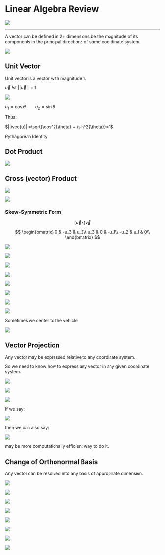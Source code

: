 # Linear Algebra Review

![](!imgdir/screenshot_BPI5XphO5bdKZY0Z.png)

***

A vector can be defined in 2+ dimensions be the magnitude of its components in the principal directions of some coordinate system.

![](!imgdir/screenshot_Qdb8hhjUnguFZW7T.png)

## Unit Vector

Unit vector is a vector with magnitude 1.

$\vec{u}$ !st $||\vec{u}||=1$

![](!imgdir/screenshot_toTCFo8rND0KeQIZ.png)

$u_1 = \cos{\theta} \qquad u_2 = \sin{\theta}$

Thus:

$||\vec{u}||=\sqrt{\cos^2{\theta} + \sin^2{\theta}}=1$

Pythagorean Identity

## Dot Product

![](!imgdir/screenshot_jkF2D8yoEjXDmBv6.png)

## Cross (vector) Product

![](!imgdir/screenshot_I4PxksP5XSZ6TovT.png)

![](!imgdir/screenshot_i2KxWYhMDvg5BGqQ.png)

### Skew-Symmetric Form

$$
\left[ \vec{u} \times \right] \vec{v}
$$

$$
\begin{bmatrix}
0 & -u_3 & u_2\\
u_3 & 0 & -u_1\\
-u_2 & u_1 & 0\\
\end{bmatrix}
$$

![](!imgdir/screenshot_Qc4iH6iajo9xxjES.png)

![](!imgdir/screenshot_xogGdUHJzm3Nwode.png)

![](!imgdir/screenshot_OlV2H2EIDAaDUWYK.png)

![](!imgdir/screenshot_zxNFx3OqnmdqE8v8.png)

![](!imgdir/screenshot_DHdAiPUNhmHbEZXt.png)

![](!imgdir/screenshot_wwTLNAYA3ra49Mco.png)

![](!imgdir/screenshot_5wCcFvY5Jw1H68nx.png)

![](!imgdir/screenshot_aMlIVnsQGKn8mD8s.png)

Sometimes we center to the vehicle

![](!imgdir/screenshot_b7KnmcmA3xe0m5Nl.png)

## Vector Projection

Any vector may be expressed relative to any coordinate system.

So we need to know how to express any vector in any given coordinate system.

![](!imgdir/screenshot_bnTqU300ttUSUtgk.png)

![](!imgdir/screenshot_biaCXs2A6WtdOXge.png)

![](!imgdir/screenshot_HO9UrjfIxFBNpbiZ.png)


If we say:

![](!imgdir/screenshot_mq4uym50ksvPffg0.png)

then we can also say:

![](!imgdir/screenshot_bCZchyATifSrqWXS.png)

may be more computationally efficient way to do it.

## Change of Orthonormal Basis

Any vector can be resolved into any basis of appropriate dimension.

![](!imgdir/screenshot_saGHSPKAllpbkuH8.png)

![](!imgdir/screenshot_nRD5dSsJyU2nUSLF.png)

![](!imgdir/screenshot_6hg2iJwdcLZWaKIV.png)

![](!imgdir/screenshot_8aRMsExbqfljx4ee.png)

![](!imgdir/screenshot_I76lb86jLLbpx1U6.png)

![](!imgdir/screenshot_gAwlGJP2zukn2pPB.png)

![](!imgdir/screenshot_En4LG9yKavj7zfyn.png)

![](!imgdir/screenshot_Ug4K9z7pBGZLPhvN.png)
